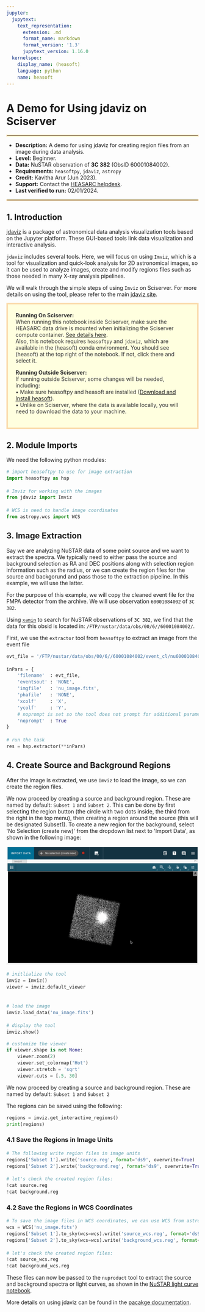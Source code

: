 ```yaml
---
jupyter:
  jupytext:
    text_representation:
      extension: .md
      format_name: markdown
      format_version: '1.3'
      jupytext_version: 1.16.0
  kernelspec:
    display_name: (heasoft)
    language: python
    name: heasoft
---
```


# A Demo for Using jdaviz on Sciserver
<hr style="border: 2px solid #fadbac" />

- **Description:** A demo for using jdaviz for creating region files from an image during data analysis.
- **Level:** Beginner.
- **Data:** NuSTAR observation of **3C 382** (ObsID 60001084002).
- **Requirements:** `heasoftpy`, `jdaviz`, `astropy`
- **Credit:** Kavitha Arur (Jun 2023).
- **Support:** Contact the [HEASARC helpdesk](https://heasarc.gsfc.nasa.gov/cgi-bin/Feedback).
- **Last verified to run:** 02/01/2024.

<hr style="border: 2px solid #fadbac" />

<!-- #region -->
## 1. Introduction

[jdaviz](https://jdaviz.readthedocs.io/en/latest/) is a package of astronomical data analysis visualization tools based on the Jupyter platform. These GUI-based tools link data visualization and interactive analysis.


`jdaviz` includes several tools. Here, we will focus on using `Imviz`, which is a tool for visualization and quick-look analysis for 2D astronomical images, so it can be used to analyze images, create and modify regions files such as those needed in many X-ray analysis pipelines.

We will walk through the simple steps of using `Imviz` on Sciserver. For more details on using the tool, please refer to the main [jdaviz site](https://jdaviz.readthedocs.io/en/latest/).

<div style='color: #333; background: #ffffdf; padding:20px; border: 4px solid #fadbac'>
<b>Running On Sciserver:</b><br>
When running this notebook inside Sciserver, make sure the HEASARC data drive is mounted when initializing the Sciserver compute container. <a href='https://heasarc.gsfc.nasa.gov/docs/sciserver/'>See details here</a>.
<br>
Also, this notebook requires <code>heasoftpy</code> and <code>jdaviz</code>, which are available in the (heasoft) conda environment. You should see (heasoft) at the top right of the notebook. If not, click there and select it.

<b>Running Outside Sciserver:</b><br>
If running outside Sciserver, some changes will be needed, including:<br>
&bull; Make sure heasoftpy and heasoft are installed (<a href='https://heasarc.gsfc.nasa.gov/docs/software/lheasoft/'>Download and Install heasoft</a>).<br>
&bull; Unlike on Sciserver, where the data is available locally, you will need to download the data to your machine.<br>
</div>



<!-- #endregion -->

## 2. Module Imports
We need the following python modules:

```python
# import heasoftpy to use for image extraction
import heasoftpy as hsp

# Imviz for working with the images
from jdaviz import Imviz

# WCS is need to handle image coordinates
from astropy.wcs import WCS

```

## 3. Image Extraction

Say we are analyzing NuSTAR data of some point source and we want to extract the spectra. We typically need to either pass the source and background selection as RA and DEC positions along with selection region information such as the radius, or we can create the region files for the source and backgorund and pass those to the extraction pipeline. In this example, we will use the latter.

For the purpose of this example, we will copy the cleaned event file for the FMPA detector from the archive. We will use observation `60001084002` of `3C 382`.

Using [`xamin`](https://heasarc.gsfc.nasa.gov/xamin/) to search for NuSTAR observations of `3C 382`, we find that the data for this obsid is located in: `/FTP/nustar/data/obs/00/6//60001084002/`.

First, we use the `extractor` tool from `heasoftpy` to extract an image from the event file

```python
evt_file = '/FTP/nustar/data/obs/00/6//60001084002/event_cl/nu60001084002A01_cl.evt.gz'

inPars = {
    'filename'  : evt_file,
    'eventsout' : 'NONE',
    'imgfile'   : 'nu_image.fits',
    'phafile'   : 'NONE',
    'xcolf'     : 'X',
    'ycolf'     : 'Y',
    # noprompt is set so the tool does not prompt for additional parameters
    'noprompt'  : True
}

# run the task
res = hsp.extractor(**inPars)
```

## 4. Create Source and Background Regions

After the image is extracted, we use `Imviz` to load the image, so we can create the region files.

We now proceed by creating a source and background region.
These are named by default: `Subset 1` and `Subset 2`.
This can be done by first selecting the region button (the circle with two dots inside, the third from the right in the top menu), then creating a region around the source (this will be designated Subset1). To create a new region for the background, select 'No Selection (create new)' from the dropdown list next to 'Import Data', as shown in the following image:

<img src='_files/jdaviz_demo.gif'/>

```python
# initlialize the tool
imviz = Imviz()
viewer = imviz.default_viewer


# load the image
imviz.load_data('nu_image.fits')

# display the tool
imviz.show()
```

```python
# customize the viewer
if viewer.shape is not None:
    viewer.zoom(2)
    viewer.set_colormap('Hot')
    viewer.stretch = 'sqrt'
    viewer.cuts = [.5, 30]
```

We now proceed by creating a source and background region.
These are named by default: `Subset 1` and `Subset 2`

The regions can be saved using the following:

```python
regions = imviz.get_interactive_regions()
print(regions)
```

### 4.1 Save the Regions in Image Units

```python
# The following write region files in image units
regions['Subset 1'].write('source.reg', format='ds9', overwrite=True)
regions['Subset 2'].write('background.reg', format='ds9', overwrite=True)

# let's check the created region files:
!cat source.reg
!cat background.reg
```

### 4.2 Save the Regions in WCS Coordinates

```python
# To save the image files in WCS coordinates, we can use WCS from astropy
wcs = WCS('nu_image.fits')
regions['Subset 1'].to_sky(wcs=wcs).write('source_wcs.reg', format='ds9', overwrite=True)
regions['Subset 2'].to_sky(wcs=wcs).write('background_wcs.reg', format='ds9', overwrite=True)

# let's check the created region files:
!cat source_wcs.reg
!cat background_wcs.reg
```

These files can now be passed to the `nuproduct` tool to extract the source and background spectra or light curves, as shown in the [NuSTAR light curve notebook](nustar_lightcurve_example.jpynb).

More details on using jdaviz can be found in the [pacakge documentation](https://jdaviz.readthedocs.io/en/latest/imviz/index.html).

```python

```
